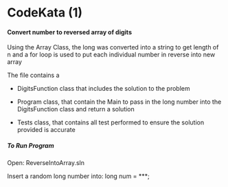 # CodeKata (1)

#### Convert number to reversed array of digits

Using the Array Class, the long was converted into a string to get length of n and a for loop is used to put each individual number in reverse into new array

The file contains a 

* DigitsFunction class that includes the solution to the problem
* Program class, that contain the Main to pass in the long number into the DigitsFunction class and return a solution

* Tests class, that contains all test performed to ensure the solution provided is accurate



##### To Run Program

Open: ReverseIntoArray.sln

Insert a random long number into: long num = ***;

